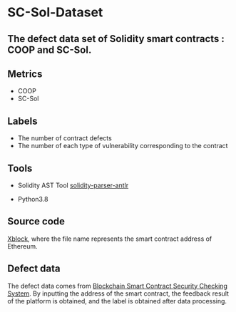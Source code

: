 # SC-Sol-Dataset
The defect data set of Solidity smart contracts : COOP and SC-Sol.
---
## Metrics
* COOP
* SC-Sol
## Labels
* The number of contract defects
* The number of each type of vulnerability corresponding to the contract
## Tools
* Solidity AST Tool
[solidity-parser-antlr](https://github.com/federicobond/solidity-parser-antlr)

* Python3.8

## Source code
[Xblock](http://xblock.pro/ethereum/), where the file name represents the smart contract address of Ethereum.
## Defect data
The defect data comes from [Blockchain Smart Contract Security Checking System](http://www.sjtubsrc.net/index.html). By inputting the address of the smart contract, the feedback result of the platform is obtained, and the label is obtained after data processing.
